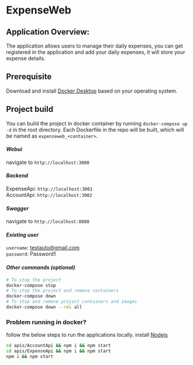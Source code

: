 # ExpenseWeb

## Application Overview:

The application allows users to manage their daily expenses, you can get registered in the application and add your daily expenses, it will store your expense details.   

## Prerequisite
Download and install [Docker Desktop](https://www.docker.com/products/docker-desktop) based on your operating system.

## Project build
You can build the project in docker container by running `docker-compose up -d` in the root directory.
Each Dockerfile in the repo will be built, which will be named as `expenseweb_<container>`.
#### *Webui*
navigate to `http://localhost:3000`
#### *Backend*
ExpenseApi: `http://localhost:3001`   
AccountApi: `http://localhost:3002`
#### *Swagger*
navigate to `http://localhost:8080`
#### *Existing user*   
`username`: testauto@gmail.com  
`password`: Password1   
#### *Other commands (optional)*
```sh
# To stop the project
docker-compose stop
# To stop the project and remove containers
docker-compose down
# To stop and remove project containers and images
docker-compose down --rmi all
```

### Problem running in docker?
follow the below steps to run the applications locally.
install [Nodejs](https://nodejs.org/en/)
```sh
cd apis/AccountApi && npm i && npm start
cd apis/ExpenseApi && npm i && npm start
npm i && npm start
```